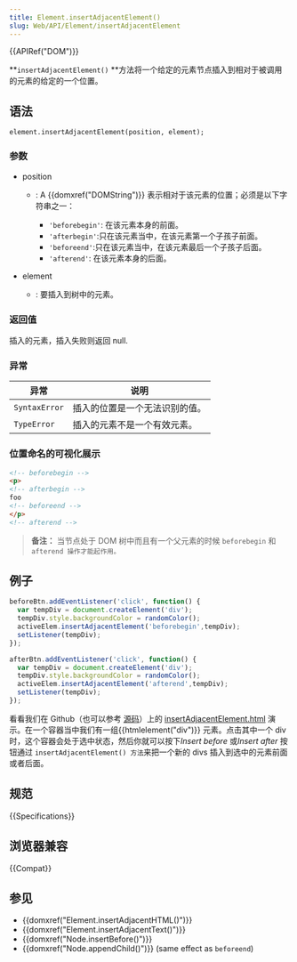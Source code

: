 ```yaml
---
title: Element.insertAdjacentElement()
slug: Web/API/Element/insertAdjacentElement
---
```


{{APIRef("DOM")}}

**`insertAdjacentElement()` **方法将一个给定的元素节点插入到相对于被调用的元素的给定的一个位置。

## 语法

```
element.insertAdjacentElement(position, element);
```

### 参数

- position

  - : A {{domxref("DOMString")}} 表示相对于该元素的位置；必须是以下字符串之一：

    - `'beforebegin'`: 在该元素本身的前面。
    - `'afterbegin'`:只在该元素当中，在该元素第一个子孩子前面。
    - `'beforeend'`:只在该元素当中，在该元素最后一个子孩子后面。
    - `'afterend'`: 在该元素本身的后面。

- element
  - : 要插入到树中的元素。

### 返回值

插入的元素，插入失败则返回 null.

### 异常

| 异常          | 说明                           |
| ------------- | ------------------------------ |
| `SyntaxError` | 插入的位置是一个无法识别的值。 |
| `TypeError`   | 插入的元素不是一个有效元素。   |

### 位置命名的可视化展示

```html
<!-- beforebegin -->
<p>
<!-- afterbegin -->
foo
<!-- beforeend -->
</p>
<!-- afterend -->
```

> **备注：** 当节点处于 DOM 树中而且有一个父元素的时候 `beforebegin` 和 `afterend 操作才能起作用。`

## 例子

```js
beforeBtn.addEventListener('click', function() {
  var tempDiv = document.createElement('div');
  tempDiv.style.backgroundColor = randomColor();
  activeElem.insertAdjacentElement('beforebegin',tempDiv);
  setListener(tempDiv);
});

afterBtn.addEventListener('click', function() {
  var tempDiv = document.createElement('div');
  tempDiv.style.backgroundColor = randomColor();
  activeElem.insertAdjacentElement('afterend',tempDiv);
  setListener(tempDiv);
});
```

看看我们在 Github（也可以参考 [源码](https://github.com/mdn/insert-adjacent/blob/master/insertAdjacentElement.html)）上的 [insertAdjacentElement.html](http://mdn.github.io/insert-adjacent/insertAdjacentElement.html) 演示。在一个容器当中我们有一组{{htmlelement("div")}} 元素。点击其中一个 div 时，这个容器会处于选中状态，然后你就可以按下*Insert before* 或*Insert after* 按钮通过 `insertAdjacentElement() 方法`来把一个新的 divs 插入到选中的元素前面或者后面。

## 规范

{{Specifications}}

## 浏览器兼容

{{Compat}}

## 参见

- {{domxref("Element.insertAdjacentHTML()")}}
- {{domxref("Element.insertAdjacentText()")}}
- {{domxref("Node.insertBefore()")}}
- {{domxref("Node.appendChild()")}} (same effect as `beforeend`)

